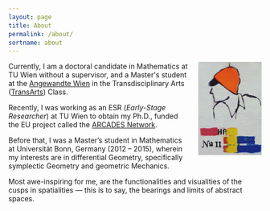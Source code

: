 ```yaml
---
layout: page
title: About
permalink: /about/
sortname: about
---
```


<a href="/img/plackard.jpg"><img src="/img/plackard_cropped.jpg" style="float:right;width:25%;padding-left:20px;"></a>

<p>Currently, I am a doctoral candidate in Mathematics at TU Wien without a supervisor, and a Master's student at the <a href="https://www.dieangewandte.at/">Angewandte Wien</a> in the Transdisciplinary Arts (<a href="https://www.transarts.at/">TransArts</a>) Class.</p>

<p>Recently, I was working as an ESR (<i>Early-Stage Researcher</i>) at TU Wien to obtain my Ph.D., funded the EU project called the <a href="http://arcades-network.eu/">ARCADES Network</a>.</p>

<p>Before that, I was a Master’s student in Mathematics at Universität Bonn, Germany (2012 – 2015), wherein my interests are in differential Geometry, specifically symplectic Geometry and geometric Mechanics.</p>

<p>Most awe-inspiring for me, are the functionalities and visualities of the cusps in spatialities &mdash; this is to say, the bearings and limits of abstract spaces.</p>
